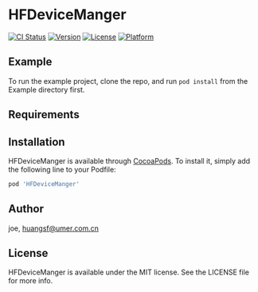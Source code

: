 # HFDeviceManger

[![CI Status](https://img.shields.io/travis/joe/HFDeviceManger.svg?style=flat)](https://travis-ci.org/joe/HFDeviceManger)
[![Version](https://img.shields.io/cocoapods/v/HFDeviceManger.svg?style=flat)](https://cocoapods.org/pods/HFDeviceManger)
[![License](https://img.shields.io/cocoapods/l/HFDeviceManger.svg?style=flat)](https://cocoapods.org/pods/HFDeviceManger)
[![Platform](https://img.shields.io/cocoapods/p/HFDeviceManger.svg?style=flat)](https://cocoapods.org/pods/HFDeviceManger)

## Example

To run the example project, clone the repo, and run `pod install` from the Example directory first.

## Requirements

## Installation

HFDeviceManger is available through [CocoaPods](https://cocoapods.org). To install
it, simply add the following line to your Podfile:

```ruby
pod 'HFDeviceManger'
```

## Author

joe, huangsf@umer.com.cn

## License

HFDeviceManger is available under the MIT license. See the LICENSE file for more info.

